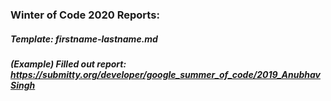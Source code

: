 ### Winter of Code 2020 Reports:

##### Template: firstname-lastname.md
##### (Example) Filled out report: https://submitty.org/developer/google_summer_of_code/2019_AnubhavSingh
